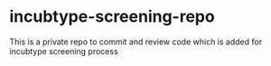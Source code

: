 # incubtype-screening-repo
This is a private repo to commit and review code which is added for incubtype screening process
